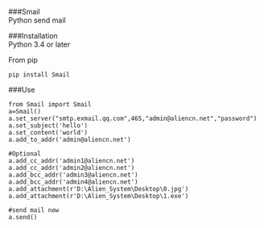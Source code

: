 ###Smail  
Python send mail  

###Installation  
Python 3.4 or later  

From pip
```
pip install Smail
```
###Use
```
from Smail import Smail  
a=Smail()  
a.set_server("smtp.exmail.qq.com",465,"admin@aliencn.net","password")  
a.set_subject('hello')  
a.set_content('world')  
a.add_to_addr('admin@aliencn.net')  

#Optional  
a.add_cc_addr('admin1@aliencn.net')  
a.add_cc_addr('admin2@aliencn.net')  
a.add_bcc_addr('admin3@aliencn.net')  
a.add_bcc_addr('admin4@aliencn.net')  
a.add_attachment(r'D:\Alien_System\Desktop\0.jpg')  
a.add_attachment(r'D:\Alien_System\Desktop\1.exe')  

#send mail now  
a.send()  
```